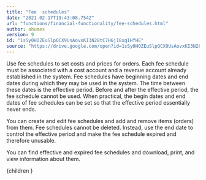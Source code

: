 ```yaml
---
title: "Fee  schedules"
date: "2021-02-17T19:43:08.754Z"
url: "functions/financial-functionality/fee-schedules.html"
author: ahumes
version: 9
id: "1sSy0HOZEuSlpQCX9UsAovxKI3N28tC7H6jI8xqIHfHE"
source: "https://drive.google.com/open?id=1sSy0HOZEuSlpQCX9UsAovxKI3N28tC7H6jI8xqIHfHE"
---
```

Use fee schedules to set costs and prices for orders. Each fee schedule must be associated with a cost account and a revenue account already established in the system. Fee schedules have beginning dates and end dates during which they may be used in the system. The time between these dates is the effective period. Before and after the effective period, the fee schedule cannot be used. When practical, the begin dates and end dates of fee schedules can be set so that the effective period essentially never ends.

You can create and edit fee schedules and add and remove items (orders) from them. Fee schedules cannot be deleted. Instead, use the end date to control the effective period and make the fee schedule expired and therefore unusable.

You can find effective and expired fee schedules and download, print, and view information about them.

{children }

